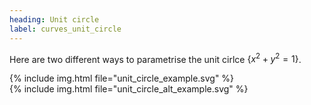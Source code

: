 ```yaml
---
heading: Unit circle
label: curves_unit_circle
---
```


Here are two different ways to parametrise the unit cirlce $\lbrace x^2 + y^2 = 1 \rbrace$.

<div class="container-fluid p-0 m-0">
  <div class="row">
    <div class="col p-0 m-0">
      {% include img.html file="unit_circle_example.svg" %}
	</div>
	<div class="col p-0 m-0">
      {% include img.html file="unit_circle_alt_example.svg" %}
    </div>
  </div>
</div>

